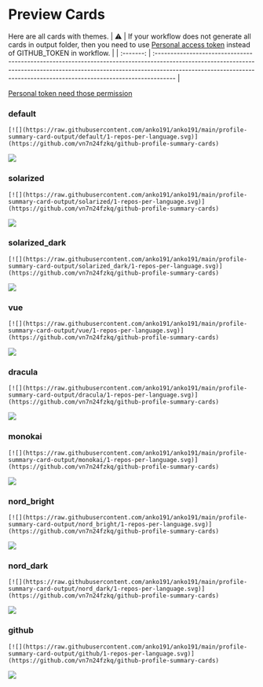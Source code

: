 
# Preview Cards

Here are all cards with themes.
| :warning: | If your workflow does not generate all cards in output folder, then you need to use [Personal access token](https://docs.github.com/en/actions/configuring-and-managing-workflows/creating-and-storing-encrypted-secrets) instead of GITHUB_TOKEN in workflow. |
| :-------: | :------------------------------------------------------------------------------------------------------------------------------------------------------------------------------------------------------------------------------------------------ |

[Personal token need those permission](https://github.com/vn7n24fzkq/github-profile-summary-cards/wiki/Personal-access-token-permissions)


### default


```
[![](https://raw.githubusercontent.com/anko191/anko191/main/profile-summary-card-output/default/1-repos-per-language.svg)](https://github.com/vn7n24fzkq/github-profile-summary-cards)
```
![](https://raw.githubusercontent.com/anko191/anko191/main/profile-summary-card-output/default/1-repos-per-language.svg)


### solarized


```
[![](https://raw.githubusercontent.com/anko191/anko191/main/profile-summary-card-output/solarized/1-repos-per-language.svg)](https://github.com/vn7n24fzkq/github-profile-summary-cards)
```
![](https://raw.githubusercontent.com/anko191/anko191/main/profile-summary-card-output/solarized/1-repos-per-language.svg)


### solarized_dark


```
[![](https://raw.githubusercontent.com/anko191/anko191/main/profile-summary-card-output/solarized_dark/1-repos-per-language.svg)](https://github.com/vn7n24fzkq/github-profile-summary-cards)
```
![](https://raw.githubusercontent.com/anko191/anko191/main/profile-summary-card-output/solarized_dark/1-repos-per-language.svg)


### vue


```
[![](https://raw.githubusercontent.com/anko191/anko191/main/profile-summary-card-output/vue/1-repos-per-language.svg)](https://github.com/vn7n24fzkq/github-profile-summary-cards)
```
![](https://raw.githubusercontent.com/anko191/anko191/main/profile-summary-card-output/vue/1-repos-per-language.svg)


### dracula


```
[![](https://raw.githubusercontent.com/anko191/anko191/main/profile-summary-card-output/dracula/1-repos-per-language.svg)](https://github.com/vn7n24fzkq/github-profile-summary-cards)
```
![](https://raw.githubusercontent.com/anko191/anko191/main/profile-summary-card-output/dracula/1-repos-per-language.svg)


### monokai


```
[![](https://raw.githubusercontent.com/anko191/anko191/main/profile-summary-card-output/monokai/1-repos-per-language.svg)](https://github.com/vn7n24fzkq/github-profile-summary-cards)
```
![](https://raw.githubusercontent.com/anko191/anko191/main/profile-summary-card-output/monokai/1-repos-per-language.svg)


### nord_bright


```
[![](https://raw.githubusercontent.com/anko191/anko191/main/profile-summary-card-output/nord_bright/1-repos-per-language.svg)](https://github.com/vn7n24fzkq/github-profile-summary-cards)
```
![](https://raw.githubusercontent.com/anko191/anko191/main/profile-summary-card-output/nord_bright/1-repos-per-language.svg)


### nord_dark


```
[![](https://raw.githubusercontent.com/anko191/anko191/main/profile-summary-card-output/nord_dark/1-repos-per-language.svg)](https://github.com/vn7n24fzkq/github-profile-summary-cards)
```
![](https://raw.githubusercontent.com/anko191/anko191/main/profile-summary-card-output/nord_dark/1-repos-per-language.svg)


### github


```
[![](https://raw.githubusercontent.com/anko191/anko191/main/profile-summary-card-output/github/1-repos-per-language.svg)](https://github.com/vn7n24fzkq/github-profile-summary-cards)
```
![](https://raw.githubusercontent.com/anko191/anko191/main/profile-summary-card-output/github/1-repos-per-language.svg)


